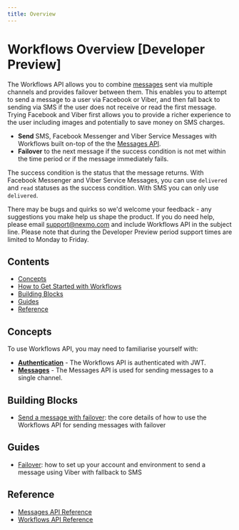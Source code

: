 ```yaml
---
title: Overview
---
```


# Workflows Overview [Developer Preview]

The Workflows API allows you to combine [messages](/messages-and-workflows-apis/messages/overview) sent via multiple channels and provides failover between them. This enables you to attempt to send a message to a user via Facebook or Viber, and then fall back to sending via SMS if the user does not receive or read the first message. Trying Facebook and Viber first allows you to provide a richer experience to the user including images and potentially to save money on SMS charges.

* **Send** SMS, Facebook Messenger and Viber Service Messages with Workflows built on-top of the the [Messages API](/messages-and-workflows-apis/messages/overview).
* **Failover** to the next message if the success condition is not met within the time period or if the message immediately fails.

The success condition is the status that the message returns. With Facebook Messenger and Viber Service Messages, you can use `delivered` and `read` statuses as the success condition. With SMS you can only use `delivered`.

There may be bugs and quirks so we'd welcome your feedback - any suggestions you make help us shape the product. If you do need help, please email [support@nexmo.com](mailto:support@nexmo.com) and include Workflows API in the subject line. Please note that during the Developer Preview period support times are limited to Monday to Friday.

## Contents

* [Concepts](#concepts)
* [How to Get Started with Workflows](#getting-started)
* [Building Blocks](#building-blocks)
* [Guides](#guides)
* [Reference](#reference)

## Concepts

To use Workflows API, you may need to familiarise yourself with:

* **[Authentication](/concepts/guides/authentication)** - The Workflows API is authenticated with JWT.
* **[Messages](/messages-and-workflows-apis/messages/overview)** - The Messages API is used for sending messages to a single channel.

## Building Blocks

* [Send a message with failover](/messages-and-workflows-apis/workflows/building-blocks/send-a-message-with-failover): the core details of how to use the Workflows API for sending messages with failover

## Guides

* [Failover](/messages-and-workflows-apis/workflows/guides/failover): how to set up your account and environment to send a message using Viber with fallback to SMS

## Reference

* [Messages API Reference](/api/messages-and-workflows-apis/messages)
* [Workflows API Reference](/api/messages-and-workflows-apis/workflows)
